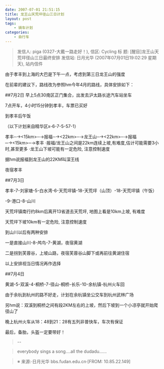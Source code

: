 ```yaml
---
date: 2007-07-01 21:51:15
title: 龙王山天荒坪径山三日计划
layout: post
tags:
    - 骑车计划
categories:
    - 自行车
---
```

>发信人: piga (0327-大戴一路走好！), 信区: Cycling
>标 题: [醒目]龙王山天荒坪径山三日最终安排
>发信站: 日月光华 (2007年07月01日19:02:29 星期天), 站内信件

由于孝丰到上海的大巴是下午一点，考虑到第三日龙王山的强度

在前辈的建议下，路线改为参照hm今年4月的路线，具体安排如下：

##7月2日
早上5点30南区正门集合，出发去沪太路长途汽车站坐车

7点开车，4小时15分钟到孝丰，车票已买好

到孝丰后午饭

（以下计划来自精华区x-6-7-5-57-1）

孝丰─→&lt;15km&gt;─→报福─→&lt;22km&gt;─→龙王山─→&lt;22km&gt;─→报福
─→&lt;15km&gt;─→孝丰
·报福/龙王山之间是22km连续上坡,有难度,估计可能需要3小时,甚至更多
·龙王山下坡可能有一定危险, 注意控制速度

据hm说报福到龙王山的22KM叫深王线

夜宿孝丰

##7月3日

孝丰-7-刘家塘-5-白水湾-6-天荒坪镇-18-天荒坪（山顶）-18-天荒坪镇（午饭）

-9-港口-8-山川

天荒坪镇南行约8km后离开13省道去天荒坪, 地图上看是10km上坡, 有难度

天荒坪下坡10km有一定危险, 注意控制速度

到山川以后有两种安排

一是直接山川-8-鸬鸟-7-黄湖，夜宿黄湖

二是拐到芙蓉谷，上坡山路，夜宿芙蓉谷山脚下或再前往黄湖住宿

以上安排视当日情况再作选择

##7月4日

黄湖-5-双溪-4-桐桥-7-径山-桐桥-长乐-10-余杭镇-杭州火车回

由于余杭到杭州的路不好走，计划在余杭镇坐公交车到杭州武林广场

另hm说：双溪到桐桥之间有段2KM左右的上坡，然后下坡到一个小凉亭就开始爬径山了

晚上杭州火车从18：48到21：28有五列非普快车，车次有保证

最后，备胎，头盔一定要带好！
>--

>everybody sings a song....all the dudadu......

>※ 来源:·日月光华 bbs.fudan.edu.cn·[FROM: 10.85.22.149] 
